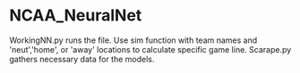 # NCAA_NeuralNet

WorkingNN.py runs the file. Use sim function with team names and 'neut','home', or 'away' locations to calculate specific game line. Scarape.py gathers necessary data for the models. 
